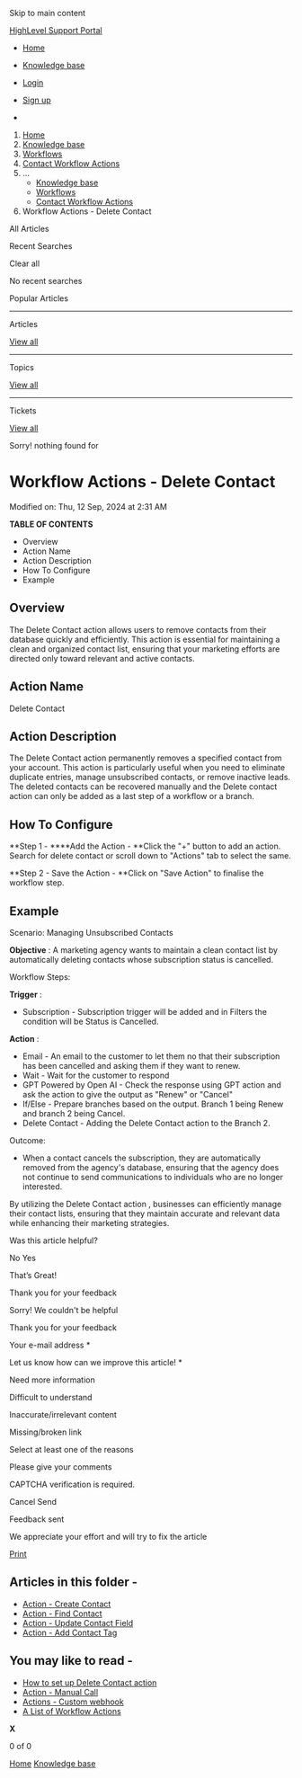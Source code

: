 Skip to main content

[ HighLevel Support Portal ](https://help.gohighlevel.com)

  * [ Home ](/support/home)
  * [ Knowledge base ](/support/solutions)

  * [Login](/support/login)
  * [Sign up](/support/signup)
  * 

  1. [Home](/support/home)
  2. [Knowledge base](/support/solutions)
  3. [Workflows](/support/solutions/48000455132)
  4. [Contact Workflow Actions](/support/solutions/folders/155000000748)
  5. ... 
     * [Knowledge base](/support/solutions)
     * [Workflows](/support/solutions/48000455132)
     * [Contact Workflow Actions](/support/solutions/folders/155000000748)
  6. Workflow Actions - Delete Contact

All  Articles 

Recent Searches

Clear all

No recent searches

Popular Articles

* * *

Articles

[View all](/support/search/solutions)

* * *

Topics

[View all](/support/search/topics)

* * *

Tickets

[View all](/support/search/tickets)

Sorry! nothing found for   

# Workflow Actions - Delete Contact

Modified on: Thu, 12 Sep, 2024 at 2:31 AM

**TABLE OF CONTENTS**

  * Overview
  * Action Name
  * Action Description
  * How To Configure
  * Example

##   

## Overview

The Delete Contact action allows users to remove contacts from their database quickly and efficiently. This action is essential for maintaining a clean and organized contact list, ensuring that your marketing efforts are directed only toward relevant and active contacts.

## Action Name

Delete Contact

## Action Description

The Delete Contact action permanently removes a specified contact from your account. This action is particularly useful when you need to eliminate duplicate entries, manage unsubscribed contacts, or remove inactive leads. The deleted contacts can be recovered manually and the Delete contact action can only be added as a last step of a workflow or a branch.

## How To Configure

**Step 1 -  ****Add the Action -  **Click the "+" button to add an action. Search for delete contact or scroll down to "Actions" tab to select the same.

**Step 2 - Save the Action -  **Click on "Save Action" to finalise the workflow step.

## Example

Scenario: Managing Unsubscribed Contacts

**Objective** : A marketing agency wants to maintain a clean contact list by automatically deleting contacts whose subscription status is cancelled.

Workflow Steps:

**Trigger** : 

  * Subscription - Subscription trigger will be added and in Filters the condition will be Status is Cancelled.

**Action** : 

  * Email - An email to the customer to let them no that their subscription has been cancelled and asking them if they want to renew.
  * Wait - Wait for the customer to respond
  * GPT Powered by Open AI - Check the response using GPT action and ask the action to give the output as "Renew" or "Cancel"
  * If/Else - Prepare branches based on the output. Branch 1 being Renew and branch 2 being Cancel.
  * Delete Contact - Adding the Delete Contact action to the Branch 2.

Outcome:

  * When a contact cancels the subscription, they are automatically removed from the agency's database, ensuring that the agency does not continue to send communications to individuals who are no longer interested.

By utilizing the Delete Contact action , businesses can efficiently manage their contact lists, ensuring that they maintain accurate and relevant data while enhancing their marketing strategies.

Was this article helpful?

No  Yes 

That’s Great!

Thank you for your feedback

Sorry! We couldn't be helpful

Thank you for your feedback

Your e-mail address *

Let us know how can we improve this article! *

Need more information 

Difficult to understand 

Inaccurate/irrelevant content 

Missing/broken link 

Select at least one of the reasons 

Please give your comments 

CAPTCHA verification is required. 

Cancel  Send 

Feedback sent

We appreciate your effort and will try to fix the article

[Print](javascript:print\(\))

## Articles in this folder -

  * [Action - Create Contact](/support/solutions/articles/155000002685-action-create-contact)
  * [Action - Find Contact](/support/solutions/articles/155000002686-action-find-contact)
  * [Action - Update Contact Field](/support/solutions/articles/155000002688-action-update-contact-field)
  * [Action - Add Contact Tag](/support/solutions/articles/155000003111-action-add-contact-tag)

## You may like to read -

  * [How to set up Delete Contact action](/support/solutions/articles/155000001572-how-to-set-up-delete-contact-action)
  * [Action - Manual Call](/support/solutions/articles/155000003376-action-manual-call)
  * [Actions - Custom webhook](/support/solutions/articles/155000003305-actions-custom-webhook)
  * [A List of Workflow Actions](/support/solutions/articles/155000002294-a-list-of-workflow-actions)

**X**

0 of 0 []()

[Home](/support/home) [Knowledge base](/support/solutions)
